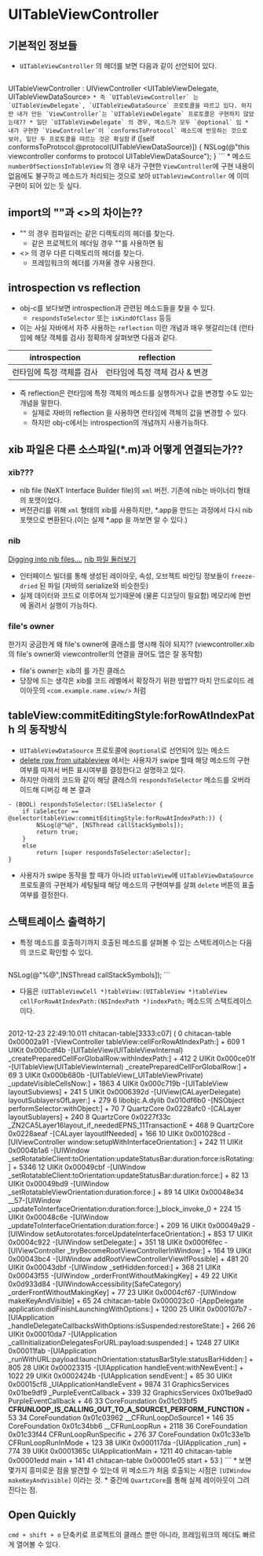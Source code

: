 # UITableViewController

## 기본적인 정보들

* `UITableViewController` 의 헤더를 보면 다음과 같이 선언되어 있다. 
	```
UITableViewController : UIViewController <UITableViewDelegate, UITableViewDataSource>
	```
	* 즉 `UITableViewController` 는 `UITableViewDelegate`, `UITableViewDataSource` 프로토콜을 따르고 있다. 하지만 내가 만든 `ViewController`는 `UITableViewDelegate` 프로토콜은 구현하지 않았는데??
		* 일단 `UITableViewDelegate` 의 경우, 메소드가 모두 `@optional` 임
		* 내가 구현한 `ViewController`이 `conformsToProtocol` 메소드에 반응하는 것으로 보아, 일단 두 프로토콜을 따르는 것은 확실함
		```
if ([self conformsToProtocol:@protocol(UITableViewDataSource)]) {
	NSLog(@"this viewcontroller conforms to protocol UITableViewDataSource");
}
		```
		* 메소드 `numberOfSectionsInTableView` 의 경우 내가 구현한 `ViewController`에 구현 내용이 없음에도 불구하고 메소드가 처리되는 것으로 보아 `UITableViewController` 에 이미 구현이 되어 있는 듯 싶다.

## import의 ""과 <>의 차이는??

* "" 의 경우 컴파일러는 같은 디렉토리의 헤더를 찾는다.
	* 같은 프로젝트의 헤더일 경우 ""를 사용하면 됨
* <> 의 경우 다른 디렉토리의 헤더를 찾는다.
	* 프레임워크의 헤더를 가져올 경우 사용한다.

## introspection vs reflection

* obj-c를 보다보면 introspection과 관련된 메소드들을 찾을 수 있다.
	* `respondsToSelector` 또는 `isKindOfClass` 등등
* 이는 사실 자바에서 자주 사용하는 `reflection` 이란 개념과 매우 헷갈리는데 (런타임에 해당 객체를 검사) 정확하게 살펴보면 다음과 같다.

| introspection | reflection    |
| ------------- | ------------- |
| 런타임에 특정 객체를 검사  | 런타임에 특정 객체 검사 & 변경  |

* 즉 reflection은 런타임에 특정 객체의 메소드를 실행하거나 값을 변경할 수도 있는 개념을 말한다.
	* 실제로 자바의 reflection 을 사용하면 런타임에 객체의 값을 변경할 수 있다.
	* 하지만 obj-c에서는 introspection의 개념까지 사용가능하다.

## xib 파일은 다른 소스파일(*.m)과 어떻게 연결되는가??

### xib???

* nib file (NeXT Interface Builder file)의 `xml` 버전. 기존에 nib는 바이너리 형태의 포맷이었다.
* 버전관리를 위해 `xml` 형태의 xib를 사용하지만, *.app을 만드는 과정에서 다시 nib 포맷으로 변환된다.(이는 실제 *.app 을 까보면 알 수 있다.)

### nib

[Digging into nib files…](http://softwarenerd.org/archives/284), [nib 파일 둘러보기](http://www.cocoadev.co.kr/175)

* 인터페이스 빌더를 통해 생성된 레이아웃, 속성, 오브젝트 바인딩 정보들이 `freeze-dried` 된 파일 (자바의 serialize와 비슷한듯)
* 실제 데이터와 코드로 이루어져 있기때문에 (물론 디코딩이 필요함) 메모리에 한번에 올려서 실행이 가능하다.

### file's owner

한가지 궁금한게 왜 file's owner에 클래스를 명시해 줘야 되지?? (viewcontroller.xib의 file's owner와 viewcontroller의 연결을 끊어도 앱은 잘 동작함)

* file's owner는 xib의 를 가진 클래스
* 당장에 드는 생각은 xib를 코드 레벨에서 확장하기 위한 방법?? 마치 안드로이드 레이아웃의 `<com.example.name.view/>` 처럼

## tableView:commitEditingStyle:forRowAtIndexPath 의 동작방식

* `UITableViewDataSource` 프로토콜에 `@optional`로 선언되어 있는 메소드
* [delete row from uitableview](http://www.appcoda.com/model-view-controller-delete-table-row-from-uitableview/) 에서는 사용자가 swipe 할때 해당 메소드의 구현여부를 따져서 버튼 표시여부를 결정한다고 설명하고 있다.
* 하지만 아래의 코드와 같이 해당 클래스의 `respondsToSelector` 메소드를 오버라이드해 디버깅 해 본 결과
```
- (BOOL) respondsToSelector:(SEL)aSelector {
    if (aSelector == @selector(tableView:commitEditingStyle:forRowAtIndexPath:)) {
        NSLog(@"%@", [NSThread callStackSymbols]);
        return true;
    }
    else
        return [super respondsToSelector:aSelector];
}
```
* 사용자가 swipe 동작을 할 때가 아니라 `UITableView`에 `UITableViewDataSource` 프로토콜의 구현체가 세팅될때 해당 메소드의 구현여부를 살펴 `delete` 버튼의 표출여부를 결정한다.

## 스택트레이스 출력하기

* 특정 메소드를 호출하기까지 호출된 메소드를 살펴볼 수 있는 스택트레이스는 다음의 코드로 확인할 수 있다.
	```
NSLog(@"%@",[NSThread callStackSymbols]);
	```

* 다음은 `(UITableViewCell *)tableView:(UITableView *)tableView cellForRowAtIndexPath:(NSIndexPath *)indexPath;` 메소드의 스택트레이스 이다.
	```
2012-12-23 22:49:10.011 chitacan-table[3333:c07] (
	0   chitacan-table                      0x00002a91 -[ViewController tableView:cellForRowAtIndexPath:] + 609
	1   UIKit                               0x000cdf4b -[UITableView(UITableViewInternal) _createPreparedCellForGlobalRow:withIndexPath:] + 412
	2   UIKit                               0x000ce01f -[UITableView(UITableViewInternal) _createPreparedCellForGlobalRow:] + 69
	3   UIKit                               0x000b680b -[UITableView(_UITableViewPrivate) _updateVisibleCellsNow:] + 1863
	4   UIKit                               0x000c719b -[UITableView layoutSubviews] + 241
	5   UIKit                               0x0006392d -[UIView(CALayerDelegate) layoutSublayersOfLayer:] + 279
	6   libobjc.A.dylib                     0x010df6b0 -[NSObject performSelector:withObject:] + 70
	7   QuartzCore                          0x0228afc0 -[CALayer layoutSublayers] + 240
	8   QuartzCore                          0x0227f33c _ZN2CA5Layer16layout_if_neededEPNS_11TransactionE + 468
	9   QuartzCore                          0x0228aeaf -[CALayer layoutIfNeeded] + 166
	10  UIKit                               0x001028cd -[UIViewController window:setupWithInterfaceOrientation:] + 242
	11  UIKit                               0x0004b1a6 -[UIWindow _setRotatableClient:toOrientation:updateStatusBar:duration:force:isRotating:] + 5346
	12  UIKit                               0x00049cbf -[UIWindow _setRotatableClient:toOrientation:updateStatusBar:duration:force:] + 82
	13  UIKit                               0x00049bd9 -[UIWindow _setRotatableViewOrientation:duration:force:] + 89
	14  UIKit                               0x00048e34 __57-[UIWindow _updateToInterfaceOrientation:duration:force:]_block_invoke_0 + 224
	15  UIKit                               0x00048c6e -[UIWindow _updateToInterfaceOrientation:duration:force:] + 209
	16  UIKit                               0x00049a29 -[UIWindow setAutorotates:forceUpdateInterfaceOrientation:] + 853
	17  UIKit                               0x0004c922 -[UIWindow setDelegate:] + 351
	18  UIKit                               0x000f6fec -[UIViewController _tryBecomeRootViewControllerInWindow:] + 164
	19  UIKit                               0x00043bc4 -[UIWindow addRootViewControllerViewIfPossible] + 481
	20  UIKit                               0x00043dbf -[UIWindow _setHidden:forced:] + 368
	21  UIKit                               0x00043f55 -[UIWindow _orderFrontWithoutMakingKey] + 49
	22  UIKit                               0x0d933d84 -[UIWindowAccessibility(SafeCategory) _orderFrontWithoutMakingKey] + 77
	23  UIKit                               0x0004cf67 -[UIWindow makeKeyAndVisible] + 65
	24  chitacan-table                      0x000023c0 -[AppDelegate application:didFinishLaunchingWithOptions:] + 1200
	25  UIKit                               0x000107b7 -[UIApplication _handleDelegateCallbacksWithOptions:isSuspended:restoreState:] + 266
	26  UIKit                               0x00010da7 -[UIApplication _callInitializationDelegatesForURL:payload:suspended:] + 1248
	27  UIKit                               0x00011fab -[UIApplication _runWithURL:payload:launchOrientation:statusBarStyle:statusBarHidden:] + 805
	28  UIKit                               0x00023315 -[UIApplication handleEvent:withNewEvent:] + 1022
	29  UIKit                               0x0002424b -[UIApplication sendEvent:] + 85
	30  UIKit                               0x00015cf8 _UIApplicationHandleEvent + 9874
	31  GraphicsServices                    0x01be9df9 _PurpleEventCallback + 339
	32  GraphicsServices                    0x01be9ad0 PurpleEventCallback + 46
	33  CoreFoundation                      0x01c03bf5 __CFRUNLOOP_IS_CALLING_OUT_TO_A_SOURCE1_PERFORM_FUNCTION__ + 53
	34  CoreFoundation                      0x01c03962 __CFRunLoopDoSource1 + 146
	35  CoreFoundation                      0x01c34bb6 __CFRunLoopRun + 2118
	36  CoreFoundation                      0x01c33f44 CFRunLoopRunSpecific + 276
	37  CoreFoundation                      0x01c33e1b CFRunLoopRunInMode + 123
	38  UIKit                               0x000117da -[UIApplication _run] + 774
	39  UIKit                               0x0001365c UIApplicationMain + 1211
	40  chitacan-table                      0x00001edd main + 141
	41  chitacan-table                      0x00001e05 start + 53
)
	```
	* 보면 몇가지 흥미로운 점을 발견할 수 있는데 위 메소드가 처음 호출되는 시점은 `[UIWindow makeKeyAndVisible]` 이라는 것.
	* 중간에 `QuartzCore`를 통해 실제 레이아웃이 그려진다는 점.

## Open Quickly

`cmd + shift + o` 단축키로 프로젝트의 클래스 뿐만 아니라, 프레임워크의 헤더도 빠르게 열어볼 수 있다.